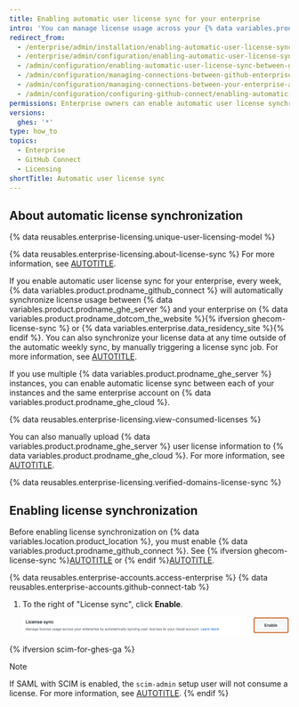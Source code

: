 ```yaml
---
title: Enabling automatic user license sync for your enterprise
intro: 'You can manage license usage across your {% data variables.product.prodname_enterprise %} environments by automatically syncing user licenses from {% data variables.location.product_location %} to {% data variables.product.prodname_ghe_cloud %}.'
redirect_from:
  - /enterprise/admin/installation/enabling-automatic-user-license-sync-between-github-enterprise-server-and-github-enterprise-cloud
  - /enterprise/admin/configuration/enabling-automatic-user-license-sync-between-github-enterprise-server-and-github-enterprise-cloud
  - /admin/configuration/enabling-automatic-user-license-sync-between-github-enterprise-server-and-github-enterprise-cloud
  - /admin/configuration/managing-connections-between-github-enterprise-server-and-github-enterprise-cloud/enabling-automatic-user-license-sync-between-github-enterprise-server-and-github-enterprise-cloud
  - /admin/configuration/managing-connections-between-your-enterprise-accounts/enabling-automatic-user-license-sync-between-github-enterprise-server-and-github-enterprise-cloud
  - /admin/configuration/configuring-github-connect/enabling-automatic-user-license-sync-for-your-enterprise
permissions: Enterprise owners can enable automatic user license synchronization.
versions:
  ghes: '*'
type: how_to
topics:
  - Enterprise
  - GitHub Connect
  - Licensing
shortTitle: Automatic user license sync
---
```

## About automatic license synchronization

{% data reusables.enterprise-licensing.unique-user-licensing-model %}

{% data reusables.enterprise-licensing.about-license-sync %} For more information, see [AUTOTITLE](/admin/configuration/configuring-github-connect/about-github-connect#data-transmission).

If you enable automatic user license sync for your enterprise, every week, {% data variables.product.prodname_github_connect %} will automatically synchronize license usage between {% data variables.product.prodname_ghe_server %} and your enterprise on {% data variables.product.prodname_dotcom_the_website %}{% ifversion ghecom-license-sync %} or {% data variables.enterprise.data_residency_site %}{% endif %}. You can also synchronize your license data at any time outside of the automatic weekly sync, by manually triggering a license sync job. For more information, see [AUTOTITLE](/billing/managing-your-license-for-github-enterprise/syncing-license-usage-between-github-enterprise-server-and-github-enterprise-cloud#triggering-a-license-sync-job).

If you use multiple {% data variables.product.prodname_ghe_server %} instances, you can enable automatic license sync between each of your instances and the same enterprise account on {% data variables.product.prodname_ghe_cloud %}.

{% data reusables.enterprise-licensing.view-consumed-licenses %}

You can also manually upload {% data variables.product.prodname_ghe_server %} user license information to {% data variables.product.prodname_ghe_cloud %}. For more information, see [AUTOTITLE](/billing/managing-your-license-for-github-enterprise/syncing-license-usage-between-github-enterprise-server-and-github-enterprise-cloud).

{% data reusables.enterprise-licensing.verified-domains-license-sync %}

## Enabling license synchronization

Before enabling license synchronization on {% data variables.location.product_location %}, you must enable {% data variables.product.prodname_github_connect %}. See {% ifversion ghecom-license-sync %}[AUTOTITLE](/admin/configuring-settings/configuring-github-connect/enabling-github-connect-for-ghecom) or {% endif %}[AUTOTITLE](/admin/configuring-settings/configuring-github-connect/enabling-github-connect-for-githubcom).

{% data reusables.enterprise-accounts.access-enterprise %}
{% data reusables.enterprise-accounts.github-connect-tab %}
1. To the right of "License sync", click **Enable**.

   ![Screenshot of the "License sync" option on the GitHub Connect page. The "Enable" button is highlighted with an orange outline.](/assets/images/enterprise/site-admin-settings/enable-user-license-drop-down.png)

{% ifversion scim-for-ghes-ga %}
> [!NOTE]
> If SAML with SCIM is enabled, the `scim-admin` setup user will not consume a license. For more information, see [AUTOTITLE](/admin/managing-iam/provisioning-user-accounts-with-scim/configuring-scim-provisioning-for-users#1-create-a-built-in-setup-user).
{% endif %}

